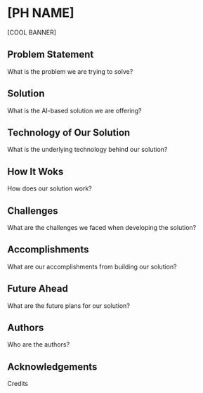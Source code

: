 # [PH NAME]

[COOL BANNER]

## Problem Statement
What is the problem we are trying to solve?

## Solution
What is the AI-based solution we are offering?

## Technology of Our Solution
What is the underlying technology behind our solution?

## How It Woks
How does our solution work?

## Challenges
What are the challenges we faced when developing the solution?

## Accomplishments
What are our accomplishments from building our solution?

## Future Ahead
What are the future plans for our solution?

## Authors
Who are the authors?

## Acknowledgements
Credits

